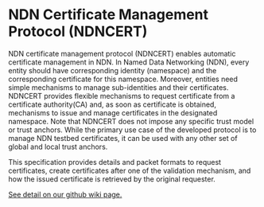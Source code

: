 NDN Certificate Management Protocol (NDNCERT)
=============================================

NDN certificate management protocol (NDNCERT) enables automatic certificate management in
NDN. In Named Data Networking (NDN), every entity should have corresponding identity
(namespace) and the corresponding certificate for this namespace. Moreover, entities need
simple mechanisms to manage sub-identities and their certificates. NDNCERT provides flexible
mechanisms to request certificate from a certificate authority(CA) and, as soon as certificate
is obtained, mechanisms to issue and manage certificates in the designated namespace. Note that
NDNCERT does not impose any specific trust model or trust anchors.  While the primary use case
of the developed protocol is to manage NDN testbed certificates, it can be used with any other
set of global and local trust anchors.

This specification provides details and packet formats to request certificates, create
certificates after one of the validation mechanism, and how the issued certificate is retrieved
by the original requester.

[See detail on our github wiki page.](https://github.com/named-data/ndncert/wiki/NDN-Certificate-Management-Protocol)

